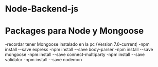 # Node-Backend-js
# Packages para Node y Mongoose
-recordar tener Mongoose instalado en la pc (Version 7.0-current)
-npm install --save express
-npm install --save body-parser
-npm install --save mongoose
-npm install --save connect-multiparty
-npm install --save validator
-npm install --save nodemon